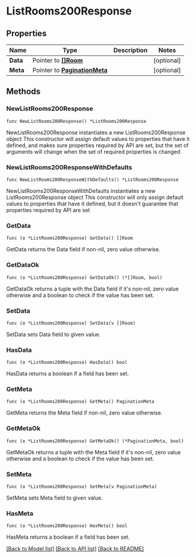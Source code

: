 # ListRooms200Response

## Properties

Name | Type | Description | Notes
------------ | ------------- | ------------- | -------------
**Data** | Pointer to [**[]Room**](Room.md) |  | [optional] 
**Meta** | Pointer to [**PaginationMeta**](PaginationMeta.md) |  | [optional] 

## Methods

### NewListRooms200Response

`func NewListRooms200Response() *ListRooms200Response`

NewListRooms200Response instantiates a new ListRooms200Response object
This constructor will assign default values to properties that have it defined,
and makes sure properties required by API are set, but the set of arguments
will change when the set of required properties is changed

### NewListRooms200ResponseWithDefaults

`func NewListRooms200ResponseWithDefaults() *ListRooms200Response`

NewListRooms200ResponseWithDefaults instantiates a new ListRooms200Response object
This constructor will only assign default values to properties that have it defined,
but it doesn't guarantee that properties required by API are set

### GetData

`func (o *ListRooms200Response) GetData() []Room`

GetData returns the Data field if non-nil, zero value otherwise.

### GetDataOk

`func (o *ListRooms200Response) GetDataOk() (*[]Room, bool)`

GetDataOk returns a tuple with the Data field if it's non-nil, zero value otherwise
and a boolean to check if the value has been set.

### SetData

`func (o *ListRooms200Response) SetData(v []Room)`

SetData sets Data field to given value.

### HasData

`func (o *ListRooms200Response) HasData() bool`

HasData returns a boolean if a field has been set.

### GetMeta

`func (o *ListRooms200Response) GetMeta() PaginationMeta`

GetMeta returns the Meta field if non-nil, zero value otherwise.

### GetMetaOk

`func (o *ListRooms200Response) GetMetaOk() (*PaginationMeta, bool)`

GetMetaOk returns a tuple with the Meta field if it's non-nil, zero value otherwise
and a boolean to check if the value has been set.

### SetMeta

`func (o *ListRooms200Response) SetMeta(v PaginationMeta)`

SetMeta sets Meta field to given value.

### HasMeta

`func (o *ListRooms200Response) HasMeta() bool`

HasMeta returns a boolean if a field has been set.


[[Back to Model list]](../README.md#documentation-for-models) [[Back to API list]](../README.md#documentation-for-api-endpoints) [[Back to README]](../README.md)


